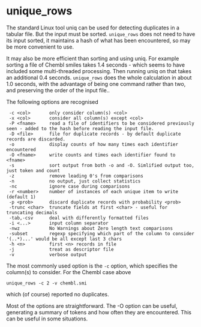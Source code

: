 # unique_rows
The standard Linux tool uniq can be used for detecting duplicates in a tabular file. But
the input must be sorted. `unique_rows` does not need to have its input sorted, it maintains
a hash of what has been encountered, so may be more convenient to use.

It may also be more efficient than sorting and using uniq. For example sorting a file
of Chembl smiles takes 1.4 seconds - which seems to have included some multi-threaded
processing. Then running uniq on that takes an additional 0.4 seconds. `unique_rows` does
the whole calculation in about 1.0 seconds, with the advantage of being one command
rather than two, and preserving the order of the input file..

The following options are recognised
```
 -c <col>       only consider column(s) <col>
 -x <col>       consider all column(s) except <col>
 -P <fname>     read a file of identifiers to be considered previously seen - added to the hash before reading the input file.
 -D <file>      file for duplicate records - by default duplicate records are discarded.
 -o             display counts of how many times each identifier encountered
 -O <fname>     write counts and times each identifier found to <fname>
 -s             sort output from both -o and -O. Simlified output too, just token and count
 -z             remove leading 0's from comparisons
 -n             no output, just collect statistics
 -nc            ignore case during comparisons
 -r <number>    number of instances of each unique item to write (default 1)
 -p <prob>      discard duplicate records with probability <prob>
 -trunc <char>  truncate fields at first <char> - useful for truncating decimals
 -tab,-csv      deal with differently formatted files
 -i <...>       input column separator
 -nwz           No Warnings about Zero length text comparisons
 -subset        regexp specifying which part of the column to consider '(..*)...' would be all except last 3 chars
 -h <n>         first <n> records in file
 -j             treat as descriptor file
 -v             verbose output
```
The most commonly used option is the `-c` option, which specifies the column(s)
to consider. For the Chembl case above
```
unique_rows -c 2 -v chembl.smi
```
which (of course) reported no duplicates.

Most of the options are straightforward. The -O option can be useful, generating a
summary of tokens and how often they are encountered. This can be useful in some
situations.

